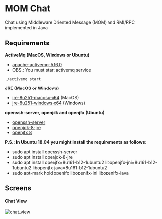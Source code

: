 # MOM Chat
Chat using Middleware Oriented Message (MOM) and RMI/RPC implemented in Java

## Requirements
**ActiveMq (MacOS, Windows or Ubuntu)**
- [apache-activemq-5.16.0](https://activemq.apache.org/components/classic/download/)
- OBS.: You must start activemq service 
```
./activemq start
```

**JRE (MacOS or Windows)**
- [jre-8u251-macosx-x64](https://www.oracle.com/java/technologies/javase-jre8-downloads.html) (MacOS)
- [jre-8u251-windows-x64](https://www.oracle.com/java/technologies/javase-jre8-downloads.html) (Windows)

**openssh-server, openjdk and openjfx (Ubuntu)**
- [openssh-server](https://help.ubuntu.com/lts/serverguide/openssh-server.html)
- [openjdk-8-jre](https://openjdk.java.net/install/)
- [openjfx 8](https://wiki.openjdk.java.net/display/OpenJFX/Building+OpenJFX+8u)

**P.S.: In Ubuntu 18.04 you might install the requirements as follows:**
- sudo apt install openssh-server
- sudo apt install openjdk-8-jre
- sudo apt install openjfx=8u161-b12-1ubuntu2 libopenjfx-jni=8u161-b12-1ubuntu2 libopenjfx-java=8u161-b12-1ubuntu2
- sudo apt-mark hold openjfx libopenjfx-jni libopenjfx-java

## Screens

#### Chat View
![chat_view](https://user-images.githubusercontent.com/19287934/90145400-3d160280-dd56-11ea-946c-a24190690d64.png)
